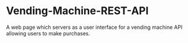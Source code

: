 # Vending-Machine-REST-API
A web page which servers as a user interface for a vending machine API allowing  users to make purchases.
